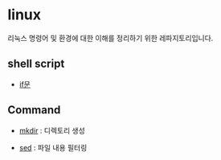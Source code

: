 # linux
리눅스 명령어 및 환경에 대한 이해를 정리하기 위한 레파지토리입니다. 

## shell script

- [if문](./If.md)

## Command

- [mkdir](./Command/mkdir.md) : 디렉토리 생성

- [sed](./Command/sed.md) : 파일 내용 필터링